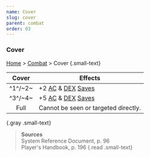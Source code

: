 ```yaml
---
name: Cover
slug: cover
parent: combat
order: 03
---
```

### Cover
[Home](dm-operations-center) > [Combat](combat) > Cover {.small-text}

| Cover   | Effects |
|:-------:|----------------------------------------------------------------| 
| ^1^/~2~ | +2 [AC](armor-class) & [DEX](dexterity) [Saves](saving-throws) | 
| ^3^/~4~ | +5 [AC](armor-class) & [DEX](dexterity) [Saves](saving-throws) |
|   Full  | Cannot be seen or targeted directly. |
{.gray .small-text}

> **Sources** <br/>
> System Reference Document, p. 96<br/>
> Player's Handbook, p. 196
{.read .small-text}